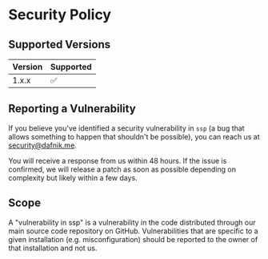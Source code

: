 # Security Policy

## Supported Versions

| Version | Supported          |
|---------|--------------------|
| 1.x.x   | :white_check_mark: |

## Reporting a Vulnerability

If you believe you've identified a security vulnerability in `ssp` (a bug that allows something to happen that shouldn't be possible), you can reach us at <security@dafnik.me>.

You will receive a response from us within 48 hours. If the issue is confirmed, we will release a patch as soon as possible depending on complexity but likely within a few days.

## Scope

A "vulnerability in ssp" is a vulnerability in the code distributed through our main source code repository on GitHub. Vulnerabilities that are specific to a given installation (e.g. misconfiguration) should be reported to the owner of that installation and not us.
